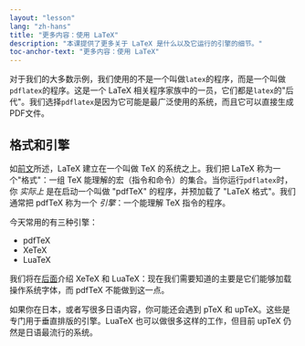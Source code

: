 ```yaml
---
layout: "lesson"
lang: "zh-hans"
title: "更多内容：使用 LaTeX"
description: "本课提供了更多关于 LaTeX 是什么以及它运行的引擎的细节。"
toc-anchor-text: "更多内容：使用 LaTeX"
---
```


对于我们的大多数示例，我们使用的不是一个叫做`latex`的程序，而是一个叫做`pdflatex`的程序。这是一个 LaTeX 相关程序家族中的一员，它们都是`latex`的"后代"。我们选择`pdflatex`是因为它可能是最广泛使用的系统，而且它可以直接生成PDF文件。

## 格式和引擎

如[前文](more-01)所述，LaTeX 建立在一个叫做 TeX 的系统之上。我们把 LaTeX 称为一个"格式"：一组 TeX 能理解的宏（指令和命令）的集合。当你运行`pdflatex`时，你 _实际上_ 是在启动一个叫做 "pdfTeX" 的程序，并预加载了 "LaTeX 格式"。我们通常把 pdfTeX 称为一个 _引擎_：一个能理解 TeX 指令的程序。

今天常用的有三种引擎：

- pdfTeX
- XeTeX
- LuaTeX

我们将在[后面](lesson-14)介绍 XeTeX 和 LuaTeX：现在我们需要知道的主要是它们能够加载操作系统字体，而 pdfTeX 不能做到这一点。

如果你在日本，或者写很多日语内容，你可能还会遇到 pTeX 和 upTeX。这些是专门用于垂直排版的引擎。LuaTeX 也可以做很多这样的工作，但目前 upTeX 仍然是日语最流行的系统。

